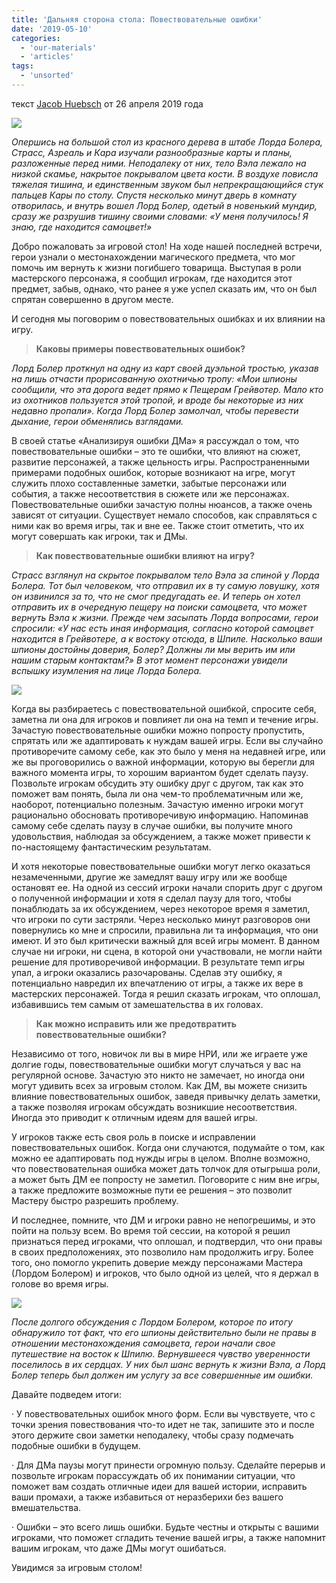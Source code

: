 ```yaml
---
title: 'Дальняя сторона стола: Повествовательные ошибки'
date: '2019-05-10'
categories:
  - 'our-materials'
  - 'articles'
tags:
  - 'unsorted'
---
```


текст [Jacob Huebsch](https://vk.com/away.php?to=http%3A%2F%2Fkoboldpress.com%2Fauthor%2F%3Fauthorname%3DJacob%2520Huebsch&cc_key=) от 26 апреля 2019 года

![](https://pp.userapi.com/c849528/v849528097/16c3d5/md4FvGH9pqw.jpg)

_Опершись на большой стол из красного дерева в штабе Лорда Болера, Страсс, Азреаль и Кара изучали разнообразные карты и планы, разложенные перед ними. Неподалеку от них, тело Вэла лежало на низкой скамье, накрытое покрывалом цвета кости. В воздухе повисла тяжелая тишина, и единственным звуком был непрекращающийся стук пальцев Кары по столу. Спустя несколько минут дверь в комнату отворилась, и внутрь вошел Лорд Болер, одетый в новенький мундир, сразу же разрушив тишину своими словами: «У меня получилось! Я знаю, где находится самоцвет!»_

Добро пожаловать за игровой стол! На ходе нашей последней встречи, герои узнали о местонахождении магического предмета, что мог помочь им вернуть к жизни погибшего товарища. Выступая в роли мастерского персонажа, я сообщил игрокам, где находится этот предмет, забыв, однако, что ранее я уже успел сказать им, что он был спрятан совершенно в другом месте.

И сегодня мы поговорим о повествовательных ошибках и их влиянии на игру.

> **Каковы примеры повествовательных ошибок?**

_Лорд Болер проткнул на одну из карт своей дуэльной тростью, указав на лишь отчасти прорисованную охотничью тропу: «Мои шпионы сообщили, что эта дорога ведет прямо к Пещерам Грейвотер. Мало кто из охотников пользуется этой тропой, и вроде бы некоторые из них недавно пропали». Когда Лорд Болер замолчал, чтобы перевести дыхание, герои обменялись взглядами._

В своей статье «Анализируя ошибки ДМа» я рассуждал о том, что повествовательные ошибки – это те ошибки, что влияют на сюжет, развитие персонажей, а также цельность игры. Распространенными примерами подобных ошибок, которые возникают на игре, могут служить плохо составленные заметки, забытые персонажи или события, а также несоответствия в сюжете или же персонажах. Повествовательные ошибки зачастую полны нюансов, а также очень зависят от ситуации. Существует немало способов, как справляться с ними как во время игры, так и вне ее. Также стоит отметить, что их могут совершать как игроки, так и ДМы.

> **Как повествовательные ошибки влияют на игру?**

_Страсс взглянул на скрытое покрывалом тело Вэла за спиной у Лорда Болера. Тот был человеком, что отправил их в ту самую ловушку, хотя он извинился за то, что не смог предугадать ее. И теперь он хотел отправить их в очередную пещеру на поиски самоцвета, что может вернуть Вэла к жизни. Прежде чем засыпать Лорда вопросами, герои спросили: «У нас есть иная информация, согласно которой самоцвет находится в Грейвотере, а к востоку отсюда, в Шпиле. Насколько ваши шпионы достойны доверия, Болер? Должны ли мы верить им или нашим старым контактам?» В этот момент персонажи увидели вспышку изумления на лице Лорда Болера._

![](https://pp.userapi.com/c849528/v849528097/16c3dd/VEHZ00t1GDg.jpg)

Когда вы разбираетесь с повествовательной ошибкой, спросите себя, заметна ли она для игроков и повлияет ли она на темп и течение игры. Зачастую повествовательные ошибки можно попросту пропустить, спрятать или же адаптировать к нуждам вашей игры. Если вы случайно противоречите самому себе, как это было у меня на недавней игре, или же вы проговорились о важной информации, которую вы берегли для важного момента игры, то хорошим вариантом будет сделать паузу. Позвольте игрокам обсудить эту ошибку друг с другом, так как это поможет вам понять, была ли она чем-то проблематичным или же, наоборот, потенциально полезным. Зачастую именно игроки могут рационально обосновать противоречивую информацию. Напоминав самому себе сделать паузу в случае ошибки, вы получите много удовольствия, наблюдая за обсуждением, а также может привести к по-настоящему фантастическим результатам.

И хотя некоторые повествовательные ошибки могут легко оказаться незамеченными, другие же замедлят вашу игру или же вообще остановят ее. На одной из сессий игроки начали спорить друг с другом о полученной информации и хотя я сделал паузу для того, чтобы понаблюдать за их обсуждением, через некоторое время я заметил, что игроки по сути застряли. Через несколько минут разговоров они повернулись ко мне и спросили, правильна ли та информация, что они имеют. И это был критически важный для всей игры момент. В данном случае ни игроки, ни сцена, в которой они участвовали, не могли найти решение для противоречивой информации. В результате темп игры упал, а игроки оказались разочарованы. Сделав эту ошибку, я потенциально навредил их впечатлению от игры, а также их вере в мастерских персонажей. Тогда я решил сказать игрокам, что оплошал, избавившись тем самым от замешательства в их головах.

> **Как можно исправить или же предотвратить повествовательные ошибки?**

Независимо от того, новичок ли вы в мире НРИ, или же играете уже долгие годы, повествовательные ошибки могут случаться у вас на регулярной основе. Зачастую это никто не замечает, но иногда они могут удивить всех за игровым столом. Как ДМ, вы можете снизить влияние повествовательных ошибок, заведя привычку делать заметки, а также позволяя игрокам обсуждать возникшие несоответствия. Иногда это приводит к отличным идеям для вашей игры.

У игроков также есть своя роль в поиске и исправлении повествовательных ошибок. Когда они случаются, подумайте о том, как можно ее адаптировать под нужды игры в целом. Вполне возможно, что повествовательная ошибка может дать толчок для отыгрыша роли, а может быть ДМ ее попросту не заметил. Поговорите с ним вне игры, а также предложите возможные пути ее решения – это позволит Мастеру быстро разрешить проблему.

И последнее, помните, что ДМ и игроки равно не непогрешимы, и это пойти на пользу всем. Во время той сессии, на которой я решил признаться перед игроками, что оплошал, и подтвердил, что они правы в своих предположениях, это позволило нам продолжить игру. Более того, оно помогло укрепить доверие между персонажами Мастера (Лордом Болером) и игроков, что было одной из целей, что я держал в голове во время игры.

![](https://pp.userapi.com/c849528/v849528097/16c3e4/HBGDvTRBDUw.jpg)

_После долгого обсуждения с Лордом Болером, которое по итогу обнаружило тот факт, что его шпионы действительно были не правы в отношении местонахождения самоцвета, герои начали свое путешествие на восток к Шпилю. Вернувшееся чувство уверенности поселилось в их сердцах. У них был шанс вернуть к жизни Вэла, а Лорд Болер теперь был должен им услугу за все совершенные им ошибки._

Давайте подведем итоги:

· У повествовательных ошибок много форм. Если вы чувствуете, что с точки зрения повествования что-то идет не так, запишите это и после этого держите свои заметки неподалеку, чтобы сразу подмечать подобные ошибки в будущем.

· Для ДМа паузы могут принести огромную пользу. Сделайте перерыв и позвольте игрокам порассуждать об их понимании ситуации, что поможет вам создать отличные идеи для вашей истории, исправить ваши промахи, а также избавиться от неразберихи без вашего вмешательства.

· Ошибки – это всего лишь ошибки. Будьте честны и открыты с вашими игроками, что поможет сгладить течение вашей игры, а также напомнит вашим игрокам, что даже ДМы могут ошибаться.

Увидимся за игровым столом!
